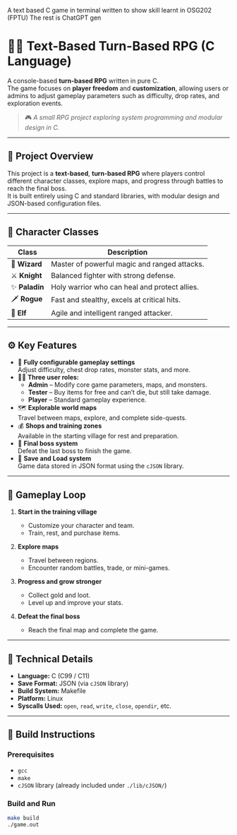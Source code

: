  A text based C game in terminal written to show skill learnt in OSG202 (FPTU)
The rest is ChatGPT gen
 
 # 🧙‍♂️ Text-Based Turn-Based RPG (C Language)

A console-based **turn-based RPG** written in pure C.  
The game focuses on **player freedom** and **customization**, allowing users or admins to adjust gameplay parameters such as difficulty, drop rates, and exploration events.

> 🎮 *A small RPG project exploring system programming and modular design in C.*

---

## 🌟 Project Overview

This project is a **text-based**, **turn-based RPG** where players control different character classes, explore maps, and progress through battles to reach the final boss.  
It is built entirely using C and standard libraries, with modular design and JSON-based configuration files.

---

## 🧩 Character Classes

| Class | Description |
|--------|--------------|
| 🧙 **Wizard** | Master of powerful magic and ranged attacks. |
| ⚔️ **Knight** | Balanced fighter with strong defense. |
| ✨ **Paladin** | Holy warrior who can heal and protect allies. |
| 🗡 **Rogue** | Fast and stealthy, excels at critical hits. |
| 🧝 **Elf** | Agile and intelligent ranged attacker. |

---

## ⚙️ Key Features

- 🔧 **Fully configurable gameplay settings**  
  Adjust difficulty, chest drop rates, monster stats, and more.
- 🧍‍♂️ **Three user roles:**
  - **Admin** – Modify core game parameters, maps, and monsters.  
  - **Tester** – Buy items for free and can’t die, but still take damage.  
  - **Player** – Standard gameplay experience.
- 🗺 **Explorable world maps**  
  Travel between maps, explore, and complete side-quests.
- 💰 **Shops and training zones**  
  Available in the starting village for rest and preparation.
- 👑 **Final boss system**  
  Defeat the last boss to finish the game.
- 💾 **Save and Load system**  
  Game data stored in JSON format using the `cJSON` library.

---

## 🔁 Gameplay Loop

1. **Start in the training village**
   - Customize your character and team.
   - Train, rest, and purchase items.

2. **Explore maps**
   - Travel between regions.
   - Encounter random battles, trade, or mini-games.

3. **Progress and grow stronger**
   - Collect gold and loot.
   - Level up and improve your stats.

4. **Defeat the final boss**
   - Reach the final map and complete the game.

---

## 🧠 Technical Details

- **Language:** C (C99 / C11)
- **Save Format:** JSON (via `cJSON` library)
- **Build System:** Makefile
- **Platform:** Linux
- **Syscalls Used:** `open`, `read`, `write`, `close`, `opendir`, etc.

---

## 🧰 Build Instructions

### Prerequisites
- `gcc`
- `make`
- `cJSON` library (already included under `./lib/cJSON/`)

### Build and Run
```bash
make build
./game.out